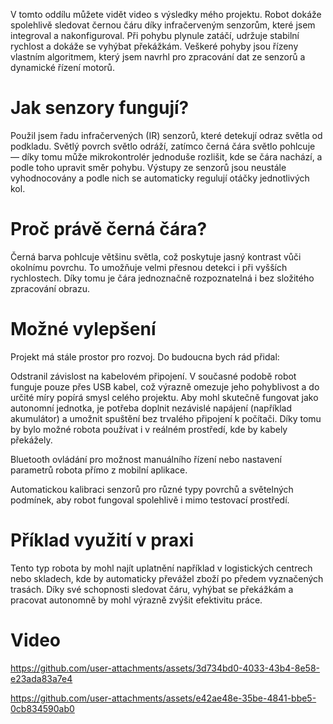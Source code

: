 V tomto oddílu můžete vidět video s výsledky mého projektu. Robot dokáže spolehlivě sledovat černou čáru díky infračerveným senzorům, které jsem integroval a nakonfiguroval. Při pohybu plynule zatáčí, udržuje stabilní rychlost a dokáže se vyhýbat překážkám. Veškeré pohyby jsou řízeny vlastním algoritmem, který jsem navrhl pro zpracování dat ze senzorů a dynamické řízení motorů.

# Jak senzory fungují?
Použil jsem řadu infračervených (IR) senzorů, které detekují odraz světla od podkladu. Světlý povrch světlo odráží, zatímco černá čára světlo pohlcuje — díky tomu může mikrokontrolér jednoduše rozlišit, kde se čára nachází, a podle toho upravit směr pohybu. Výstupy ze senzorů jsou neustále vyhodnocovány a podle nich se automaticky regulují otáčky jednotlivých kol.

# Proč právě černá čára?
Černá barva pohlcuje většinu světla, což poskytuje jasný kontrast vůči okolnímu povrchu. To umožňuje velmi přesnou detekci i při vyšších rychlostech. Díky tomu je čára jednoznačně rozpoznatelná i bez složitého zpracování obrazu.

# Možné vylepšení
Projekt má stále prostor pro rozvoj. Do budoucna bych rád přidal:

Odstranil závislost na kabelovém připojení. V současné podobě robot funguje pouze přes USB kabel, což výrazně omezuje jeho pohyblivost a do určité míry popírá smysl celého projektu. Aby mohl skutečně fungovat jako autonomní jednotka, je potřeba doplnit nezávislé napájení (například akumulátor) a umožnit spuštění bez trvalého připojení k počítači. Díky tomu by bylo možné robota používat i v reálném prostředí, kde by kabely překážely.

Bluetooth ovládání pro možnost manuálního řízení nebo nastavení parametrů robota přímo z mobilní aplikace.

Automatickou kalibraci senzorů pro různé typy povrchů a světelných podmínek, aby robot fungoval spolehlivě i mimo testovací prostředí.

# Příklad využití v praxi
Tento typ robota by mohl najít uplatnění například v logistických centrech nebo skladech, kde by automaticky převážel zboží po předem vyznačených trasách. Díky své schopnosti sledovat čáru, vyhýbat se překážkám a pracovat autonomně by mohl výrazně zvýšit efektivitu práce.

# Video


https://github.com/user-attachments/assets/3d734bd0-4033-43b4-8e58-e23ada83a7e4



https://github.com/user-attachments/assets/e42ae48e-35be-4841-bbe5-0cb834590ab0

